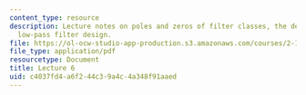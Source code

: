 ```yaml
---
content_type: resource
description: Lecture notes on poles and zeros of filter classes, the decibel, and
  low-pass filter design.
file: https://ol-ocw-studio-app-production.s3.amazonaws.com/courses/2-161-signal-processing-continuous-and-discrete-fall-2008/c4037fd4a6f244c39a4c4a348f91aaed_lecture_06.pdf
file_type: application/pdf
resourcetype: Document
title: Lecture 6
uid: c4037fd4-a6f2-44c3-9a4c-4a348f91aaed
---
```

